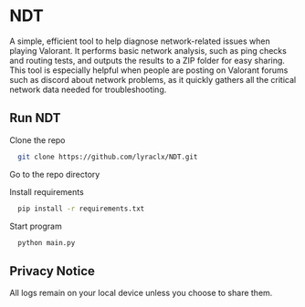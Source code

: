 # NDT

A simple, efficient tool to help diagnose network-related issues when playing Valorant. It performs basic network analysis, such as ping checks and routing tests, and outputs the results to a ZIP folder for easy sharing. This tool is especially helpful when people are posting on Valorant forums such as discord about network problems, as it quickly gathers all the critical network data needed for troubleshooting.


## Run NDT

Clone the repo

```bash
  git clone https://github.com/lyraclx/NDT.git
```

Go to the repo directory

Install requirements

```bash
  pip install -r requirements.txt
```

Start program

```bash
  python main.py
```
## Privacy Notice
All logs remain on your local device unless you choose to share them.
